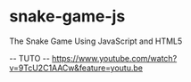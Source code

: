 # snake-game-js
The Snake Game Using JavaScript and HTML5

-- TUTO -- https://www.youtube.com/watch?v=9TcU2C1AACw&feature=youtu.be
